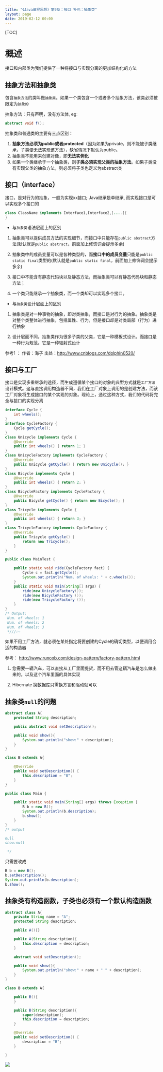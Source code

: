 ```yaml
---
title: "《Java编程思想》第9章：接口 补充：抽象类"
layout: page
date: 2019-02-12 00:00
---
```


[TOC]

# 概述

接口和内部类为我们提供了一种将接口与实现分离的更加结构化的方法

## 抽象方法和抽象类

包含`抽象方法`的类叫做`抽象类`。如果一个类包含一个或者多个抽象方法，该类必须被限定为`抽象的`

抽象方法：只有声明，没有方法体, eg:

```java
abstract void f();
```

抽象类和普通类的主要有三点区别：

1. **抽象方法必须为public或者protected**（因为如果为private，则不能被子类继承，子类便无法实现该方法），缺省情况下默认为public。
2. 抽象类不能用来创建对像，即**无法实例化**
3. 如果一个类继承于一个抽象类，则**子类必须实现父类的抽象方法**。如果子类没有实现父类的抽象方法，则必须将子类也定义为abstract类

## 接口（interface）

接口，是对行为的抽象，一般为实现xx接口; Java继承是单继承, 而实现接口是可以实现多个接口的

```java
class ClassName implements Interface1,Interface2,[....]{
}
```

* 与`抽象类`语法层面上的区别

1. 抽象类可以提供成员方法的实现细节，而接口中只能存在`public abstract`方法(默认就是`public abstract`，前面加上修饰词会提示多余)

2. 抽象类中的成员变量可以是各种类型的，而**接口中的成员变量**只能是`public static final`类型的(默认就是`public static final`，前面加上修饰词会提示多余)

3. 接口中不能含有静态代码块以及静态方法，而抽象类可以有静态代码块和静态方法；

4. 一个类只能继承一个抽象类，而一个类却可以实现多个接口。

* 与`抽象类`设计层面上的区别

1. 抽象类是对一种事物的抽象，即对类抽象，而接口是对行为的抽象。抽象类是对整个类整体进行抽象，包括属性、行为，但是接口却是对类局部（行为）进行抽象

2. 设计层面不同，抽象类作为很多子类的父类，它是一种模板式设计。而接口是一种行为规范，它是一种辐射式设计

参考1 ：
作者：海子
出处：http://www.cnblogs.com/dolphin0520/

## 接口与工厂

接口是实现多重继承的途径，而生成遵循某个接口的对象的典型方式就是`工厂方法`设计模式。这与直接调用构造器不同，我们在工厂对象上调用的是创建方法，而该工厂对象将生成接口的某个实现的对象。理论上，通过这种方式，我们的代码将完全与接口的实现分离

```java
interface Cycle {
    int wheels();
}
interface CycleFactory {
    Cycle getCycle();
}
class Unicycle implements Cycle {
    @Override
    public int wheels() { return 1; }
}
class UnicycleFactory implements CycleFactory {
    @Override
    public Unicycle getCycle() { return new Unicycle(); }
}
class Bicycle implements Cycle {
    @Override
    public int wheels() { return 2; }
}
class BicycleFactory implements CycleFactory {
    @Override
    public Bicycle getCycle() { return new Bicycle(); }
}
class Tricycle implements Cycle {
    @Override
    public int wheels() { return 3; }
}
class TricycleFactory implements CycleFactory {
    @Override
    public Tricycle getCycle() {
        return new Tricycle();
    }
}

public class MainTest {

    public static void ride(CycleFactory fact) {
        Cycle c = fact.getCycle();
        System.out.println("Num. of wheels: " + c.wheels());
    }
    public static void main(String[] args) {
        ride(new UnicycleFactory());
        ride(new BicycleFactory ());
        ride(new TricycleFactory ());
    }
}
/* Output:
 Num. of wheels: 1
 Num. of wheels: 2
 Num. of wheels: 3
 *///:~
```

如果不用工厂方法，就必须在某处指定将要创建的Cycle的确切类型，以便调用合适的构造器

参考：
http://www.runoob.com/design-pattern/factory-pattern.html

1. 您需要一辆汽车，可以直接从工厂里面提货，而不用去管这辆汽车是怎么做出来的，以及这个汽车里面的具体实现

2. Hibernate 换数据库只需换方言和驱动就可以

## 抽象类`null`的问题

```java
abstract class A{
    protected String description;

    public abstract void setDescription();

    public void show(){
        System.out.println("show:" + description);
    }
}

class B extends A{

    @Override
    public void setDescription() {
        this.description = "B";
    }
}

public class Main {

    public static void main(String[] args) throws Exception {
        B b = new B();
        System.out.println(b.description);
        b.show();
    }
}
/* output

null
show:null

 */
```

只需要改成

```java
B b = new B();
b.setDescription();
System.out.println(b.description);
b.show();
```

## 抽象类有构造函数，子类也必须有一个默认构造函数

```java
abstract class A{
    private String name = "A";
    protected String description;

    public A(){}

    public A(String description){
        this.description = description;
    }

    abstract void setDescription();

    public void show(){
        System.out.println("show:" + name + " " + description);
    }
}

class B extends A{

    public B(){
    }

    public B(String description){
        super(description);
        this.description = description;
    }

    @Override
    public void setDescription() {
        description = "B";
    }

}
```

![](https://raw.githubusercontent.com/doctording/sword_at_offer/master/content/java_thinking_in_Java/imgs/abstract_class.png)
